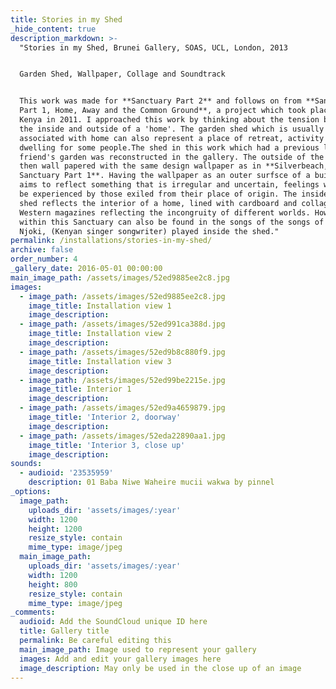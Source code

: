 ```yaml
---
title: Stories in my Shed
_hide_content: true
description_markdown: >-
  "Stories in my Shed, Brunei Gallery, SOAS, UCL, London, 2013


  Garden Shed, Wallpaper, Collage and Soundtrack


  This work was made for **Sanctuary Part 2** and follows on from **Sanctuary
  Part 1, Home, Away and the Common Ground**, a project which took place in
  Kenya in 2011. I approached this work by thinking about the tension between
  the inside and outside of a 'home'. The garden shed which is usually
  associated with home can also represent a place of retreat, activity or even a
  dwelling for some people.The shed in this work which had a previous life in a
  friend's garden was reconstructed in the gallery. The outside of the shed was
  then wall papered with the same design wallpaper as in **Silverbeach,
  Sanctuary Part 1**. Having the wallpaper as an outer surfsce of a building
  aims to reflect something that is irregular and uncertain, feelings which may
  be experienced by those exiled from their place of origin. The inside of the
  shed reflects the interior of a home, lined with cardboard and collaged with
  Western magazines reflecting the incongruity of different worlds. However
  within this Sanctuary can also be found in the songs of the songs of Ester
  Njoki, (Kenyan singer songwriter) played inside the shed."
permalink: /installations/stories-in-my-shed/
archive: false
order_number: 4
_gallery_date: 2016-05-01 00:00:00
main_image_path: /assets/images/52ed9885ee2c8.jpg
images:
  - image_path: /assets/images/52ed9885ee2c8.jpg
    image_title: Installation view 1
    image_description:
  - image_path: /assets/images/52ed991ca388d.jpg
    image_title: Installation view 2
    image_description:
  - image_path: /assets/images/52ed9b8c880f9.jpg
    image_title: Installation view 3
    image_description:
  - image_path: /assets/images/52ed99be2215e.jpg
    image_title: Interior 1
    image_description:
  - image_path: /assets/images/52ed9a4659879.jpg
    image_title: 'Interior 2, doorway'
    image_description:
  - image_path: /assets/images/52eda22890aa1.jpg
    image_title: 'Interior 3, close up'
    image_description:
sounds:
  - audioid: '23535959'
    description: 01 Baba Niwe Waheire mucii wakwa by pinnel
_options:
  image_path:
    uploads_dir: 'assets/images/:year'
    width: 1200
    height: 1200
    resize_style: contain
    mime_type: image/jpeg
  main_image_path:
    uploads_dir: 'assets/images/:year'
    width: 1200
    height: 800
    resize_style: contain
    mime_type: image/jpeg
_comments:
  audioid: Add the SoundCloud unique ID here
  title: Gallery title
  permalink: Be careful editing this
  main_image_path: Image used to represent your gallery
  images: Add and edit your gallery images here
  image_description: May only be used in the close up of an image
---
```


